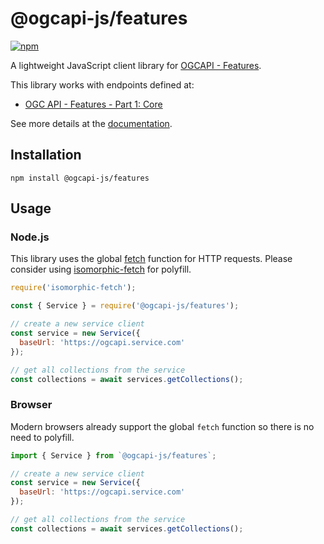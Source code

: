 # @ogcapi-js/features

[![npm](https://img.shields.io/npm/v/@ogcapi-js/features)](https://www.npmjs.com/package/@ogcapi-js/features)

A lightweight JavaScript client library for [OGCAPI - Features](https://github.com/opengeospatial/ogcapi-features).

This library works with endpoints defined at:
* [OGC API - Features - Part 1: Core](http://docs.opengeospatial.org/DRAFTS/17-069r2.html)

See more details at the [documentation](https://haoliangyu.github.io/ogcapi-js).

## Installation

```
npm install @ogcapi-js/features
```

## Usage

### Node.js

This library uses the global [fetch](https://fetch.spec.whatwg.org/) function for HTTP requests. Please consider using [isomorphic-fetch](https://www.npmjs.com/package/isomorphic-fetch) for polyfill.


``` javascript
require('isomorphic-fetch');

const { Service } = require('@ogcapi-js/features');

// create a new service client
const service = new Service({
  baseUrl: 'https://ogcapi.service.com'
});

// get all collections from the service
const collections = await services.getCollections();
```

### Browser

Modern browsers already support the global `fetch` function so there is no need to polyfill.

``` javascript
import { Service } from `@ogcapi-js/features`;

// create a new service client
const service = new Service({
  baseUrl: 'https://ogcapi.service.com'
});

// get all collections from the service
const collections = await services.getCollections();
```